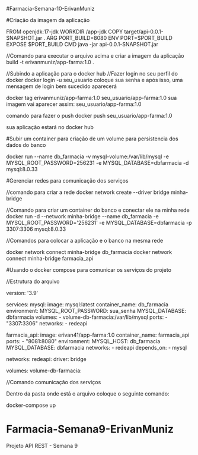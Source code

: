 #Farmacia-Semana-10-ErivanMuniz

 #Criação da imagem da aplicação 

FROM openjdk:17-jdk
WORKDIR /app-jdk
COPY target/api-0.0.1-SNAPSHOT.jar .
ARG PORT_BUILD=8080
ENV PORT=$PORT_BUILD
EXPOSE $PORT_BUILD
CMD java -jar api-0.0.1-SNAPSHOT.jar


//Comando para executar o arquivo acima e criar a imagem da aplicação
build -t erivanmuniz/app-farma:1.0 . 

//Subindo a aplicação para o docker hub
//Fazer login no seu perfil do docker
docker login -u seu_usuario
coloque sua senha e após isso, uma mensagem de login bem sucedido aparecerá

docker tag erivanmuniz/app-farma:1.0 seu_usuario/app-farma:1.0
sua imagem vai aparecer assim: 
seu_usuario/app-farma:1.0

comando para fazer o push 
docker push seu_usuario/app-farma:1.0

sua aplicação estará no docker hub


#Subir um container para criação de um volume para persistencia dos dados do banco 

docker run --name db_farmacia -v mysql-volume:/var/lib/mysql -e MYSQL_ROOT_PASSWORD=256231 -e MYSQL_DATABASE=dbfarmacia -d mysql:8.0.33

#Gerenciar redes para comunicação dos serviços

//comando para criar a rede 
docker network create --driver bridge minha-bridge 

//Comando para criar um container do banco e conectar ele na minha rede
docker run -d --network minha-bridge --name db_farmacia -e MYSQL_ROOT_PASSWORD='256231' -e MYSQL_DATABASE=dbfarmacia -p 3307:3306 mysql:8.0.33

//Comandos para colocar a aplicação e o banco na mesma rede

docker network connect minha-bridge db_farmacia
docker network connect minha-bridge farmacia_api

#Usando o docker compose para comunicar os serviços do projeto

//Estrutura do arquivo

version: '3.9'

services:
  mysql:
    image: mysql:latest
    container_name: db_farmacia
    environment:
      MYSQL_ROOT_PASSWORD: sua_senha
      MYSQL_DATABASE: dbfarmacia
    volumes:
      - volume-db-farmacia:/var/lib/mysql
    ports:
      - "3307:3306"
    networks:
      - redeapi

  farmacia_api:
    image: erivan41/app-farma:1.0
    container_name: farmacia_api
    ports:
      - "8081:8080"
    environment:
      MYSQL_HOST: db_farmacia
      MYSQL_DATABASE: dbfarmacia
    networks:
      - redeapi
    depends_on:
      - mysql 

networks:
  redeapi:
    driver: bridge

volumes:
  volume-db-farmacia:

//Comando comunicação dos serviços

Dentro da pasta onde está o arquivo coloque o seguinte comando:

docker-compose up


# Farmacia-Semana9-ErivanMuniz
 Projeto API REST - Semana 9 


